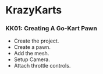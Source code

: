 # KrazyKarts

### KK01: Creating A Go-Kart Pawn ###

+ Create the project.
+ Create a pawn.
+ Add the mesh.
+ Setup Camera.
+ Attach throttle controls.
